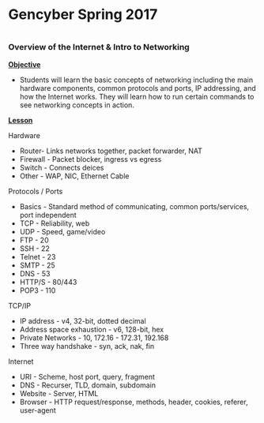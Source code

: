 <h1>Gencyber Spring 2017<h1>
<h3>Overview of the Internet & Intro to Networking</h3>
<u><b>Objective</b></u>
<ul>
<li>Students will learn the basic concepts of networking including the main hardware components, common protocols and ports, IP addressing, and how the Internet works.  They will learn how to run certain commands to see networking concepts in action.
</li>
</ul>
<u><b>Lesson</b></u>
<p>
	Hardware
	<ul>
	<li>Router- Links networks together, packet forwarder, NAT </li>	
	<li>Firewall - Packet blocker, ingress vs egress</li>
	<li>Switch - Connects deices</li>
	<li>Other - WAP, NIC, Ethernet Cable</li>
	</ul>
	Protocols / Ports
	<ul>
	<li>Basics - Standard method of communicating, common ports/services, port independent</li>
	<li>TCP - Reliability, web</li>
	<li>UDP - Speed, game/video</li>
	<li>FTP - 20</li>
	<li>SSH - 22</li>
	<li>Telnet - 23</li>
	<li>SMTP - 25</li>
	<li>DNS - 53</li>
	<li>HTTP/S - 80/443</li>
	<li>POP3 - 110</li>
	</ul>
	TCP/IP
	<ul>
	<li>IP address - v4, 32-bit, dotted decimal</li>
	<li>Address space exhaustion - v6, 128-bit, hex</li>
	<li>Private Networks - 10, 172.16 - 172.31, 192.168</li>
	<li>Three way handshake - syn, ack, nak, fin</li>
	</ul>
	Internet
	<ul>
	<li>URI - Scheme, host port, query, fragment</li>
	<li>DNS - Recurser, TLD, domain, subdomain</li>
	<li>Website - Server, HTML</li>
	<li>Browser - HTTP request/response, methods, header, cookies, referer, user-agent</li>
	</ul>
</p>
